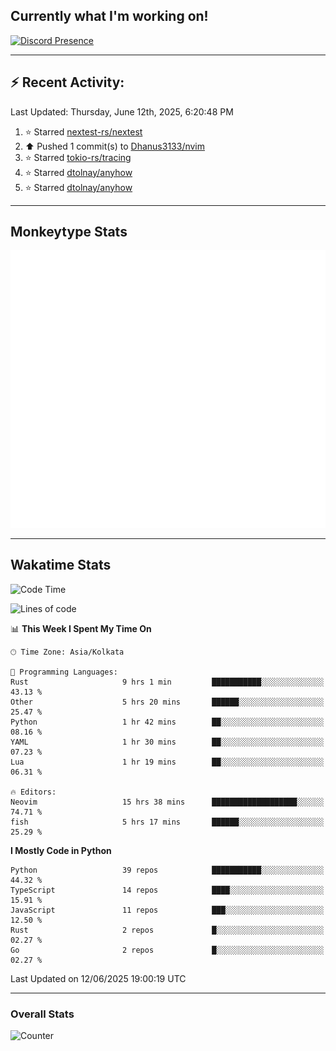 ## Currently what I'm working on!
[![Discord Presence](https://lanyard.cnrad.dev/api/534981034400284712)](https://discord.com/users/534981034400284712)

---

## :zap: Recent Activity:
<!--RECENT_ACTIVITY:last_update-->
Last Updated: Thursday, June 12th, 2025, 6:20:48 PM
<!--RECENT_ACTIVITY:last_update_end-->
<!--RECENT_ACTIVITY:start-->
1. ⭐ Starred [nextest-rs/nextest](https://github.com/nextest-rs/nextest)<br>
2. ⬆️ Pushed 1 commit(s) to [Dhanus3133/nvim](https://github.com/Dhanus3133/nvim)<br>
3. ⭐ Starred [tokio-rs/tracing](https://github.com/tokio-rs/tracing)<br>
4. ⭐ Starred [dtolnay/anyhow](https://github.com/dtolnay/anyhow)<br>
5. ⭐ Starred [dtolnay/anyhow](https://github.com/dtolnay/anyhow)<br>
<!--RECENT_ACTIVITY:end-->

---

## Monkeytype Stats
<a href="https://monkeytype.com/profile/dhanus">
  <img src="https://raw.githubusercontent.com/Dhanus3133/Dhanus3133/monkeytype/monkeytype-lb.svg" alt="Monkeytype Profile" />
</a>

---

## Wakatime Stats
<!--START_SECTION:waka-->
![Code Time](http://img.shields.io/badge/Code%20Time-2%2C736%20hrs%2014%20mins-blue)

![Lines of code](https://img.shields.io/badge/From%20Hello%20World%20I%27ve%20Written-4.7%20million%20lines%20of%20code-blue)

📊 **This Week I Spent My Time On** 

```text
🕑︎ Time Zone: Asia/Kolkata

💬 Programming Languages: 
Rust                     9 hrs 1 min         ███████████░░░░░░░░░░░░░░   43.13 % 
Other                    5 hrs 20 mins       ██████░░░░░░░░░░░░░░░░░░░   25.47 % 
Python                   1 hr 42 mins        ██░░░░░░░░░░░░░░░░░░░░░░░   08.16 % 
YAML                     1 hr 30 mins        ██░░░░░░░░░░░░░░░░░░░░░░░   07.23 % 
Lua                      1 hr 19 mins        ██░░░░░░░░░░░░░░░░░░░░░░░   06.31 % 

🔥 Editors: 
Neovim                   15 hrs 38 mins      ███████████████████░░░░░░   74.71 % 
fish                     5 hrs 17 mins       ██████░░░░░░░░░░░░░░░░░░░   25.29 % 
```

**I Mostly Code in Python** 

```text
Python                   39 repos            ███████████░░░░░░░░░░░░░░   44.32 % 
TypeScript               14 repos            ████░░░░░░░░░░░░░░░░░░░░░   15.91 % 
JavaScript               11 repos            ███░░░░░░░░░░░░░░░░░░░░░░   12.50 % 
Rust                     2 repos             █░░░░░░░░░░░░░░░░░░░░░░░░   02.27 % 
Go                       2 repos             █░░░░░░░░░░░░░░░░░░░░░░░░   02.27 % 
```




 Last Updated on 12/06/2025 19:00:19 UTC
<!--END_SECTION:waka-->
---

### Overall Stats

<img src="https://moe-counter.glitch.me/get/@Dhanus3133?theme=asoul" alt="Counter" />
